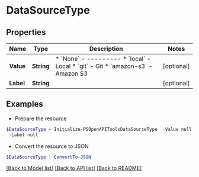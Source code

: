# DataSourceType
## Properties

Name | Type | Description | Notes
------------ | ------------- | ------------- | -------------
**Value** | **String** | * &#x60;None&#x60; - --------- * &#x60;local&#x60; - Local * &#x60;git&#x60; - Git * &#x60;amazon-s3&#x60; - Amazon S3 | [optional] 
**Label** | **String** |  | [optional] 

## Examples

- Prepare the resource
```powershell
$DataSourceType = Initialize-PSOpenAPIToolsDataSourceType  -Value null `
 -Label null
```

- Convert the resource to JSON
```powershell
$DataSourceType | ConvertTo-JSON
```

[[Back to Model list]](../README.md#documentation-for-models) [[Back to API list]](../README.md#documentation-for-api-endpoints) [[Back to README]](../README.md)

